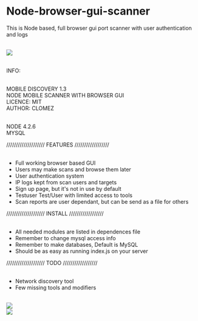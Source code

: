 # Node-browser-gui-scanner
This is Node based, full browser gui port scanner with user authentication and logs
<br><br>

<img src="http://i.imgur.com/ZiYgYYu.png"><br><br>


INFO:<br><br>

MOBILE DISCOVERY 1.3<br>
NODE MOBILE SCANNER WITH BROWSER GUI<br>
LICENCE: MIT<br>
AUTHOR: CLOMEZ<br><br>

NODE 4.2.6<br>
MYSQL<br>

////////////////////
FEATURES
//////////////////<br><br>

 - Full working browser based GUI
 - Users may make scans and browse them later
 - User authentication system
 - IP logs kept from scan users and targets
 - Sign up page, but it's not in use by default
 - Testuser Test/User with limited access to tools
 - Scan reports are user dependant, but can be send as a file for others

////////////////////
INSTALL
//////////////////<br><br>

 - All needed modules are listed in dependences file
 - Remember to change mysql access info
 - Remember to make databases, Default is MySQL
 - Should be as easy as running index.js on your server


////////////////////
TODO
//////////////////<br><br>

 - Network discovery tool
 - Few missing tools and modifiers<br><br>
 
<img src="http://i.imgur.com/TbZk9tO.png"><br>
<img src="http://i.imgur.com/2MSA2EG.png">
